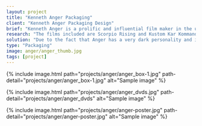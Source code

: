 ```yaml
---
layout: project
title: "Kenneth Anger Packaging"
client: "Kenneth Anger Packaging Design"
brief: "Kenneth Anger is a prolific and influential film maker in the underground avant-garde film scene. His films have been the subject of controversy throughout his life and have influenced directors such as Martin Scorcese and John Waters. The purpose of this project was to create packaging for a set of Anger films and design the package in a way that combines Anger's personality and taste into a single object."
research: "The films included are Scorpio Rising and Kustom Kar Kommandos. The biggest source of inspiration was watching these films numerous types and also reading several biographies on Kenneth Anger. After obtaining a tone and mood, it was easy to start creating concepts."
solution: "Due to the fact that Anger has a very dark personality and is fascinated with the occult and subliminal messages, I chose to use strong colors to evoke a sense of urgency and importance. Because most of Anger's work is open to interpretation, I decided to stay away from forcing any opinions upon the audience and allowing Anger's work to speak for itself."
type: "Packaging"
image: anger/anger_thumb.jpg
tags: [project]
---
```


{% include image.html path="projects/anger/anger_box-1.jpg" path-detail="projects/anger/anger_box-1.jpg" alt="Sample image" %}



{% include image.html path="projects/anger/anger_dvds.jpg" path-detail="projects/anger/anger_dvds" alt="Sample image" %}

{% include image.html path="projects/anger/anger-poster.jpg" path-detail="projects/anger/anger-poster.jpg" alt="Sample image" %}



